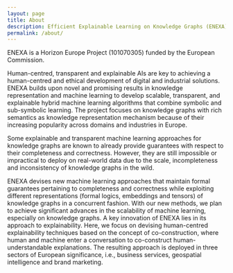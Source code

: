 ```yaml
---
layout: page
title: About
description: Efficient Explainable Learning on Knowledge Graphs (ENEXA) is a European project developing human-centered explainable machine learning approaches for real world knowledge graphs.
permalink: /about/
---
```


ENEXA is a Horizon Europe Project (101070305) funded by the European Commission.


Human-centred, transparent and explainable AIs are key to achieving a human-centred and ethical development of digital and  industrial solutions. ENEXA builds upon novel and promising results in knowledge representation and machine learning to develop scalable, transparent, and explainable hybrid machine learning algorithms that combine symbolic and sub-symbolic learning. The project focuses on knowledge graphs with rich semantics as knowledge representation mechanism because of their increasing popularity across domains and industries in Europe. 

Some explainable and transparent machine learning approaches for knowledge graphs are known to already provide guarantees with respect to their completeness and correctness. However, they are still impossible or impractical to deploy on real-world data due to the scale, incompleteness and inconsistency of knowledge graphs in the wild. 

ENEXA devises new machine learning approaches that maintain formal guarantees pertaining to completeness and correctness while exploiting different representations (formal logics, embeddings and tensors) of knowledge graphs in a concurrent fashion. With our new methods, we plan to achieve significant advances in the scalability of machine learning, especially on knowledge graphs. A key innovation of ENEXA lies in its approach to explainability. Here, we focus on devising human-centred explainability techniques based on the concept of co-construction, where human and machine enter a conversation to co-construct human-understandable explanations. The resulting approach is deployed in three sectors of European significance, i.e., business services, geospatial intelligence and brand marketing.